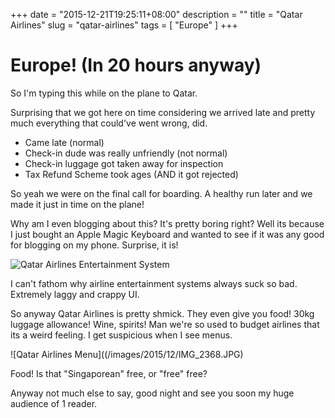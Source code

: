 +++
date = "2015-12-21T19:25:11+08:00"
description = ""
title = "Qatar Airlines"
slug = "qatar-airlines"
tags = [ "Europe" ]
+++

# Europe! (In 20 hours anyway)

So I'm typing this while on the plane to Qatar.

Surprising that we got here on time considering we arrived late and pretty much everything that could've went wrong, did.

- Came late (normal)
- Check-in dude was really unfriendly (not normal)
- Check-in luggage got taken away for inspection
- Tax Refund Scheme took ages (AND it got rejected)

So yeah we were on the final call for boarding. A healthy run later and we made it just in time on the plane!

Why am I even blogging about this? It's pretty boring right? Well its because I just bought an Apple Magic Keyboard and wanted to see if it was any good for blogging on my phone. Surprise, it is!

![Qatar Airlines Entertainment System](/images/2015/12/IMG_2369.JPG)

I can't fathom why airline entertainment systems always suck so bad. Extremely laggy and crappy UI.

So anyway Qatar Airlines is pretty shmick. They even give you food! 30kg luggage allowance! Wine, spirits! Man we're so used to budget airlines that its a weird feeling. I get suspicious when I see menus.

![Qatar Airlines Menu]((/images/2015/12/IMG_2368.JPG)

Food! Is that "Singaporean" free, or "free" free?

Anyway not much else to say, good night and see you soon my huge audience of 1 reader.
